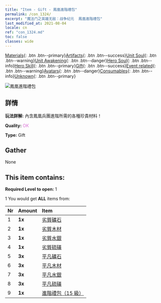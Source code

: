 ```yaml
---
title: "Item - Gift - 鳳凰進階禮包"
permalink: /con_1324/
excerpt: "魔法门之英雄无敌：战争纪元  鳳凰進階禮包"
last_modified_at: 2021-08-04
locale: cn
ref: "con_1324.md"
toc: false
classes: wide
---
```

 [Materials](/ItemsCN/){: .btn .btn--primary}[Artifacts](/ItemsCN/Artifacts/){: .btn .btn--success}[Unit Soul](/ItemsCN/UnitSoul/){: .btn .btn--warning}[Unit Awakening](/ItemsCN/UnitAwakening/){: .btn .btn--danger}[Hero Soul](/ItemsCN/HeroSoul/){: .btn .btn--info}[Hero Skill](/ItemsCN/HeroSkill/){: .btn .btn--primary}[Gift](/ItemsCN/Gift/){: .btn .btn--success}[Event related](/ItemsCN/Events/){: .btn .btn--warning}[Avatars](/ItemsCN/Avatars/){: .btn .btn--danger}[Consumables](/ItemsCN/Consumables/){: .btn .btn--info}[Unknown](/ItemsCN/Unknown/){: .btn .btn--primary}

 ![鳳凰進階禮包](/images/t/i_906001.png)

## 詳情
 **玩法詳解:** 內含鳳凰兵團進階所需的各種珍貴材料！

 **Quality:** <span style="color: #DA70D6">OK</span>

 **Type:** Gift

## Gather

  None

## This item contains:

 **Required Level to open:** 1

 1 You would get **ALL** items  from:

  | Nr | Amount |     Item    |
  |:---|:-------|:------------|
  | 1 |  **1x** | [劣質礦石](/cn/Items/mat_1/) |  | 
  | 2 |  **1x** | [劣質木材](/cn/Items/mat_1/) |  | 
  | 3 |  **1x** | [劣質水銀](/cn/Items/mat_2/) |  | 
  | 4 |  **1x** | [劣質硫磺](/cn/Items/mat_3/) |  | 
  | 5 |  **3x** | [平凡礦石](/cn/Items/mat_6/) |  | 
  | 6 |  **3x** | [平凡木材](/cn/Items/mat_7/) |  | 
  | 7 |  **3x** | [平凡水銀](/cn/Items/mat_8/) |  | 
  | 8 |  **3x** | [平凡硫磺](/cn/Items/mat_9/) |  | 
  | 9 |  **1x** | [進階禮包（15 級）](/cn/Items/con_1325/) |  | 
